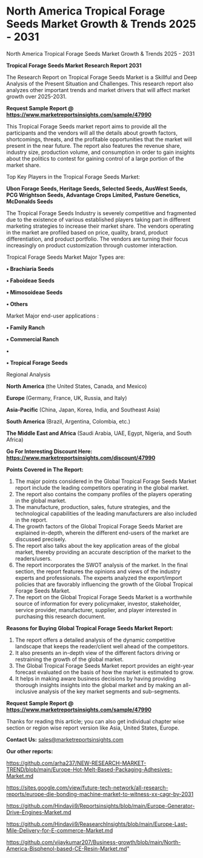 # North America Tropical Forage Seeds Market Growth & Trends 2025 - 2031
North America Tropical Forage Seeds Market Growth & Trends 2025 - 2031

<strong>Tropical Forage Seeds Market Research Report 2031</strong>

The Research Report on Tropical Forage Seeds Market is a Skillful and Deep Analysis of the Present Situation and Challenges. This research report also analyzes other important trends and market drivers that will affect market growth over 2025-2031.

<strong>Request Sample Report @ <a href=https://www.marketreportsinsights.com/sample/47990>https://www.marketreportsinsights.com/sample/47990</a></strong>

This Tropical Forage Seeds market report aims to provide all the participants and the vendors will all the details about growth factors, shortcomings, threats, and the profitable opportunities that the market will present in the near future. The report also features the revenue share, industry size, production volume, and consumption in order to gain insights about the politics to contest for gaining control of a large portion of the market share.

Top Key Players in the Tropical Forage Seeds Market:

<strong>Ubon Forage Seeds, Heritage Seeds, Selected Seeds, AusWest Seeds, PCG Wrightson Seeds, Advantage Crops Limited, Pasture Genetics, McDonalds Seeds</strong>

The Tropical Forage Seeds Industry is severely competitive and fragmented due to the existence of various established players taking part in different marketing strategies to increase their market share. The vendors operating in the market are profiled based on price, quality, brand, product differentiation, and product portfolio. The vendors are turning their focus increasingly on product customization through customer interaction.

Tropical Forage Seeds Market Major Types are:

<strong>•  Brachiaria Seeds

•  Faboideae Seeds

•  Mimosoideae Seeds

•  Others</strong>

Market Major end-user applications :

<strong>•  Family Ranch

•  Commercial Ranch

•  

•  Tropical Forage Seeds</strong>

Regional Analysis

</u><strong><b>North America</b></strong> (the United States, Canada, and Mexico)

<strong><b>Europe </b></strong>(Germany, France, UK, Russia, and Italy)

<strong><b>Asia-Pacific</b></strong> (China, Japan, Korea, India, and Southeast Asia)

<strong><b>South America</b></strong> (Brazil, Argentina, Colombia, etc.)

<strong><b>The Middle East and Africa</b></strong> (Saudi Arabia, UAE, Egypt, Nigeria, and South Africa)

<strong>Go For Interesting Discount Here: <a href=https://www.marketreportsinsights.com/discount/47990>https://www.marketreportsinsights.com/discount/47990</a></strong>

<strong>Points Covered in The Report:</strong>
<ol>
  <li>The major points considered in the Global Tropical Forage Seeds Market report include the leading competitors operating in the global market.</li>
  <li>The report also contains the company profiles of the players operating in the global market.</li>
  <li>The manufacture, production, sales, future strategies, and the technological capabilities of the leading manufacturers are also included in the report.</li>
  <li>The growth factors of the Global Tropical Forage Seeds Market are explained in-depth, wherein the different end-users of the market are discussed precisely.</li>
  <li>The report also talks about the key application areas of the global market, thereby providing an accurate description of the market to the readers/users.</li>
  <li>The report incorporates the SWOT analysis of the market. In the final section, the report features the opinions and views of the industry experts and professionals. The experts analyzed the export/import policies that are favorably influencing the growth of the Global Tropical Forage Seeds Market.</li>
  <li>The report on the Global Tropical Forage Seeds Market is a worthwhile source of information for every policymaker, investor, stakeholder, service provider, manufacturer, supplier, and player interested in purchasing this research document.</li>
</ol>
<strong>Reasons for Buying Global Tropical Forage Seeds Market Report:</strong>

<ol>
  <li>The report offers a detailed analysis of the dynamic competitive landscape that keeps the reader/client well ahead of the competitors.</li>
  <li>It also presents an in-depth view of the different factors driving or restraining the growth of the global market.</li>
  <li>The Global Tropical Forage Seeds Market report provides an eight-year forecast evaluated on the basis of how the market is estimated to grow.</li>
  <li>It helps in making aware business decisions by having providing thorough insights insights into the global market and by making an all-inclusive analysis of the key market segments and sub-segments.</li>
</ol>
<strong>Request Sample Report @ <a href=https://www.marketreportsinsights.com/sample/47990>https://www.marketreportsinsights.com/sample/47990</a></strong>


Thanks for reading this article; you can also get individual chapter wise section or region wise report version like Asia, United States, Europe.

<strong>Contact Us:</strong>
sales@marketreportsinsights.com

<strong>Our other reports:</strong>

<a href=https://github.com/arha237/NEW-RESEARCH-MARKET-TREND/blob/main/Europe-Hot-Melt-Based-Packaging-Adhesives-Market.md>https://github.com/arha237/NEW-RESEARCH-MARKET-TREND/blob/main/Europe-Hot-Melt-Based-Packaging-Adhesives-Market.md</a>

<a href=https://sites.google.com/view/future-tech-network/all-research-reports/europe-die-bonding-machine-market-to-witness-xx-cagr-by-2031>https://sites.google.com/view/future-tech-network/all-research-reports/europe-die-bonding-machine-market-to-witness-xx-cagr-by-2031</a>

<a href=https://github.com/Hindavii9/Reportsinsights/blob/main/Europe-Generator-Drive-Engines-Market.md>https://github.com/Hindavii9/Reportsinsights/blob/main/Europe-Generator-Drive-Engines-Market.md</a>

<a href=https://github.com/Hindavii9/ReasearchInsights/blob/main/Europe-Last-Mile-Delivery-for-E-commerce-Market.md>https://github.com/Hindavii9/ReasearchInsights/blob/main/Europe-Last-Mile-Delivery-for-E-commerce-Market.md</a>

<a href=https://github.com/vijaykumar207/Business-growth/blob/main/North-America-Bisphenol-based-CE-Resin-Market.md>https://github.com/vijaykumar207/Business-growth/blob/main/North-America-Bisphenol-based-CE-Resin-Market.md</a>"

